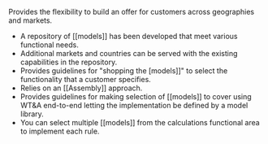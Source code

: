 Provides the flexibility to build an offer for customers across geographies and markets.

-  A repository of [[models]] has been developed that meet various functional needs.
- Additional markets and countries can be served with the existing capabilities in the repository.
- Provides guidelines for "shopping the [models]]" to select the functionality that a customer specifies.
- Relies on an [[Assembly]] approach.
- Provides guidelines for making selection of [[models]] to cover using WT&A end-to-end letting the implementation be defined by a model library.
- You can select multiple [[models]] from the calculations functional area to implement each rule.